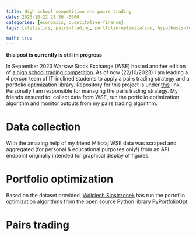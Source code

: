 ```yaml
---
title: High school competition and pairs trading
date: 2023-10-22 21:30 -0600
categories: [economics, quantitative-finance]
tags: [statistics, pairs-trading, portfolio-optimization, hypothesis-testing]

math: true
---
```


**this post is currently is still in progress**

In September 2023 Warsaw Stock Exchange (WSE) hosted another edition of [a high school trading competition](https://sigg.gpw.pl/). As of now (22/10/2023) I am leading a 4 person team of IT-inclined students to apply a pairs trading strategy and a portfolio optimization library. Repository for this project is under [this](https://github.com/gournge/siggRL) link. Personally I am responsible for managing the pairs trading strategy. My friends ensured to: collect data from WSE, run the portfolio optimization algorithm and monitor outputs from my pairs trading algorithm.

# Data collection

With the amazing help of my friend Mikołaj WSE data was scraped and aggregated (for personal & educational purposes only!) from an API endpoint originally intended for graphical display of figures. 

# Portfolio optimization 

Based on the dataset provided, [Wojciech Siostrzonek](https://github.com/wotorr3s) has run the portoflio optimization algorithms from the open source Python library [PyPortfolioOpt](https://github.com/robertmartin8/PyPortfolioOpt).

# Pairs trading 

